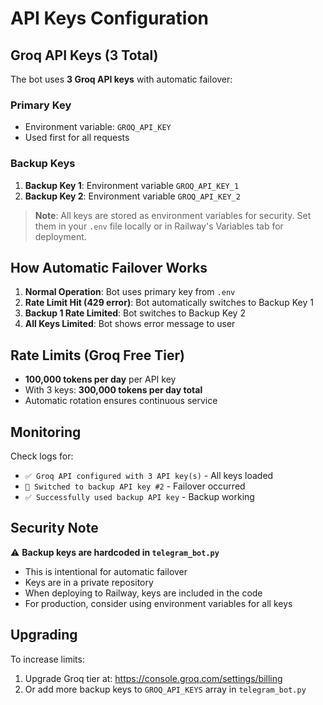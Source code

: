 # API Keys Configuration

## Groq API Keys (3 Total)

The bot uses **3 Groq API keys** with automatic failover:

### Primary Key
- Environment variable: `GROQ_API_KEY`
- Used first for all requests

### Backup Keys
1. **Backup Key 1**: Environment variable `GROQ_API_KEY_1`
2. **Backup Key 2**: Environment variable `GROQ_API_KEY_2`

> **Note**: All keys are stored as environment variables for security. Set them in your `.env` file locally or in Railway's Variables tab for deployment.

## How Automatic Failover Works

1. **Normal Operation**: Bot uses primary key from `.env`
2. **Rate Limit Hit (429 error)**: Bot automatically switches to Backup Key 1
3. **Backup 1 Rate Limited**: Bot switches to Backup Key 2
4. **All Keys Limited**: Bot shows error message to user

## Rate Limits (Groq Free Tier)

- **100,000 tokens per day** per API key
- With 3 keys: **300,000 tokens per day total**
- Automatic rotation ensures continuous service

## Monitoring

Check logs for:
- `✅ Groq API configured with 3 API key(s)` - All keys loaded
- `🔄 Switched to backup API key #2` - Failover occurred
- `✅ Successfully used backup API key` - Backup working

## Security Note

⚠️ **Backup keys are hardcoded in `telegram_bot.py`**
- This is intentional for automatic failover
- Keys are in a private repository
- When deploying to Railway, keys are included in the code
- For production, consider using environment variables for all keys

## Upgrading

To increase limits:
1. Upgrade Groq tier at: https://console.groq.com/settings/billing
2. Or add more backup keys to `GROQ_API_KEYS` array in `telegram_bot.py`
